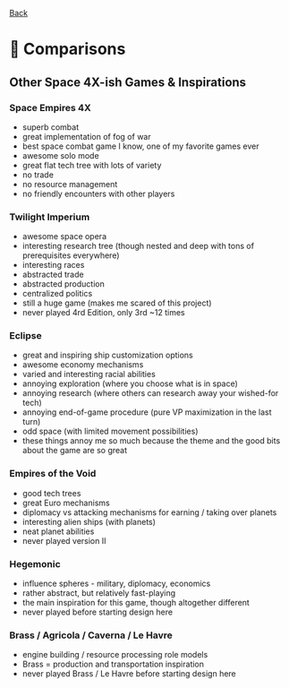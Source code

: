 [Back](https://github.com/haslo/space4x/blob/master/readme.md)

# :love_letter: Comparisons

## Other Space 4X-ish Games & Inspirations

### Space Empires 4X

* superb combat
* great implementation of fog of war
* best space combat game I know, one of my favorite games ever
* awesome solo mode
* great flat tech tree with lots of variety
* no trade
* no resource management
* no friendly encounters with other players

### Twilight Imperium

* awesome space opera
* interesting research tree (though nested and deep with tons of prerequisites everywhere)
* interesting races
* abstracted trade
* abstracted production
* centralized politics
* still a huge game (makes me scared of this project)
* never played 4rd Edition, only 3rd ~12 times

### Eclipse

* great and inspiring ship customization options
* awesome economy mechanisms
* varied and interesting racial abilities
* annoying exploration (where you choose what is in space)
* annoying research (where others can research away your wished-for tech)
* annoying end-of-game procedure (pure VP maximization in the last turn)
* odd space (with limited movement possibilities)
* these things annoy me so much because the theme and the good bits about the game are so great

### Empires of the Void

* good tech trees
* great Euro mechanisms
* diplomacy vs attacking mechanisms for earning / taking over planets
* interesting alien ships (with planets)
* neat planet abilities
* never played version II

### Hegemonic

* influence spheres - military, diplomacy, economics
* rather abstract, but relatively fast-playing
* the main inspiration for this game, though altogether different
* never played before starting design here

### Brass / Agricola / Caverna / Le Havre

* engine building / resource processing role models
* Brass = production and transportation inspiration
* never played Brass / Le Havre before starting design here
